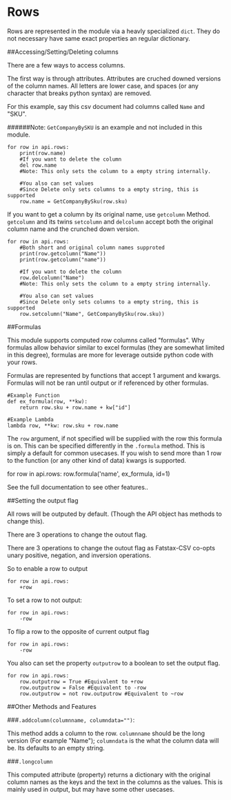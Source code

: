 # Rows

Rows are represented in the module via a heavly specialized `dict`. They do not necessary have same exact properties an regular dictionary.


##Accessing/Setting/Deleting columns

There are a few ways to access columns.

The first way is through attributes. Attributes are cruched downed versions of the column names. All letters are lower case, and spaces (or any character that breaks python syntax) are removed.

For this example, say this csv document had columns called `Name` and "SKU". 

######Note: `GetCompanyBySKU` is an example and not included in this module.

    for row in api.rows:
        print(row.name)
        #If you want to delete the column
        del row.name 
        #Note: This only sets the column to a empty string internally.
    
        #You also can set values
        #Since Delete only sets columns to a empty string, this is supported
        row.name = GetCompanyBySku(row.sku)

If you want to get a column by its original name, use `getcolumn` Method. `getcolumn` and its twins `setcolumn` and `delcolumn` accept both the original column name and the crunched down version.

    for row in api.rows:
        #Both short and original column names supproted
        print(row.getcolumn("Name"))
        print(row.getcolumn("name"))
    
        #If you want to delete the column
        row.delcolumn("Name")
        #Note: This only sets the column to a empty string internally.
    
        #You also can set values
        #Since Delete only sets columns to a empty string, this is supported
        row.setcolumn("Name", GetCompanyBySku(row.sku))

##Formulas

This module supports computed row columns called "formulas". Why formulas allow behavior similar to excel formulas (they are somewhat limited in this degree), formulas are more for leverage outside python code with your rows. 

Formulas are represented by functions that accept 1 argument and kwargs. Formulas will not be ran until output or if referenced by other formulas.



    #Example Function
    def ex_formula(row, **kw):
        return row.sku + row.name + kw["id"]

    #Example Lambda
    lambda row, **kw: row.sku + row.name


The `row` argument, if not specified will be supplied with the row this formula is on. This can be specified differently in the `.formula` method. This is simply a default for common usecases. If you wish to send more than 1 row to the function (or any other kind of data) kwargs is supported. 

for row in api.rows:
    row.formula('name', ex_formula, id=1)

See the full documentation to see other features.. 

##Setting the output flag

All rows will be outputed by default. (Though the API object has methods to change this).

There are 3 operations to change the outout flag. 

There are 3 operations to change the outout flag as Fatstax-CSV co-opts unary positive, negation, and inversion operations.

So to enable a row to output

    for row in api.rows:
        +row

To set a row to not output:

    for row in api.rows:
        -row

To flip a row to the opposite of current output flag 

    for row in api.rows:
        -row

You also can set the property `outputrow` to a boolean to set the output flag.

    for row in api.rows:
        row.outputrow = True #Equivalent to +row
        row.outputrow = False #Equivalent to -row
        row.outputrow = not row.outputrow #Equivalent to ~row

##Other Methods and Features

###`.addcolumn(columnname, columndata="")`:
    
This method adds a column to the row. `columnname` should be the long version (For example "Name"); `columndata` is the what the column data will be. Its defaults to an empty string.

###`.longcolumn`

This computed attribute (property) returns a dictionary with the original column names as the keys and the text in the columns as the values. This is mainly used in output, but may have some other usecases.

